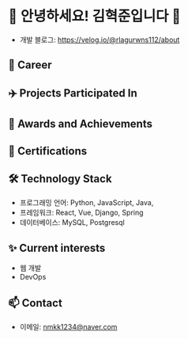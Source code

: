 # 👋 안녕하세요! 김혁준입니다 👋

- 개발 블로그: https://velog.io/@rlagurwns112/about

## 🚀 Career
## ✈️ Projects Participated In
## 🏅 Awards and Achievements
## 📜 Certifications
## 🛠️ Technology Stack

- 프로그래밍 언어: Python, JavaScript, Java, 
- 프레임워크: React, Vue, Django, Spring
- 데이터베이스: MySQL, Postgresql

## ✨ Current interests

- 웹 개발
- DevOps

## 📫 Contact

- 이메일: nmkk1234@naver.com

